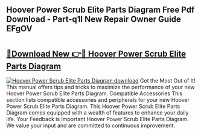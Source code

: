 ## Hoover Power Scrub Elite Parts Diagram Free Pdf Download - Part-q1I New Repair Owner Guide EFgOV

# <h2><a href="http://dfo49zv.blite.top/?on=Hoover+Power+Scrub+Elite+Parts+Diagram">🔗Download New 👉🔴 Hoover Power Scrub Elite Parts Diagram</a></h2>

[![Hoover Power Scrub Elite Parts Diagram download](https://i.imgur.com/lujVjoI.png)](http://dfo49zv.blite.top/?on=Hoover+Power+Scrub+Elite+Parts+Diagram)
Get the Most Out of It! This manual offers tips and tricks to maximize the performance of your new Hoover Power Scrub Elite Parts Diagram. Compatible Accessories This section lists compatible accessories and peripherals for your new Hoover Power Scrub Elite Parts Diagram. This Hoover Power Scrub Elite Parts Diagram comes equipped with a wealth of features to enhance your daily life. Your Feedback is Important Hoover Power Scrub Elite Parts Diagram. We value your input and are committed to continuous improvement.
